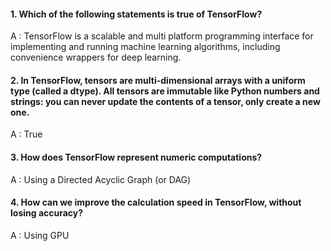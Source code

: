 #### 1. Which of the following statements is true of TensorFlow?

A : TensorFlow is a scalable and multi platform programming interface for implementing and running machine learning algorithms, including convenience wrappers for deep learning. 

#### 2. In TensorFlow, tensors are multi-dimensional arrays with a uniform type (called a dtype).  All tensors are immutable like Python numbers and strings: you can never update the contents of a tensor, only create a new one.  

A : True

#### 3. How does TensorFlow represent numeric computations?

A : Using a Directed Acyclic Graph (or DAG)

#### 4. How can we improve the calculation speed in TensorFlow, without losing accuracy?

A : Using GPU
